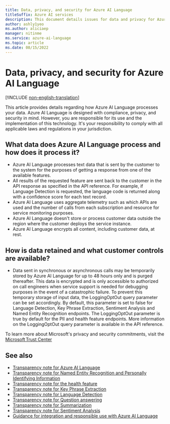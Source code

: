 ```yaml
---
title: Data, privacy, and security for Azure AI Language
titleSuffix: Azure AI services
description: This document details issues for data and privacy for Azure AI Language.
author: ashly1yeo
ms.author: aliciaep
manager: nitinme
ms.service: azure-ai-language
ms.topic: article
ms.date: 08/15/2022
---
```


# Data, privacy, and security for Azure AI Language

[!INCLUDE [non-english-translation](../includes/non-english-translation.md)]

This article provides details regarding how Azure AI Language processes your data. Azure AI Language is designed with compliance, privacy, and security in mind. However, you are responsible for its use and the implementation of this technology. It's your responsibility to comply with all applicable laws and regulations in your jurisdiction.
 

## What data does Azure AI Language process and how does it process it?

* Azure AI Language processes text data that is sent by the customer to the system for the purposes of getting a response from one of the available features.
* All results of the requested feature are sent back to the customer in the API response as specified in the API reference. For example, if Language Detection is requested, the language code is returned along with a confidence score for each text record.
* Azure AI Language uses aggregate telemetry such as which APIs are used and the number of calls from each subscription and resource for service monitoring purposes.
* Azure AI Language doesn't store or process customer data outside the region where the customer deploys the service instance.
* Azure AI Language encrypts all content, including customer data, at rest.


## How is data retained and what customer controls are available?

* Data sent in synchronous or asynchronous calls may be temporarily stored by Azure AI Language for up to 48 hours only and is purged thereafter. This data is encrypted and is only accessible to authorized on call engineers when service support is needed for debugging purposes in the event of a catastrophic failure. To prevent this temporary storage of input data, the LoggingOptOut query parameter can be set accordingly. By default, this parameter is set to false for Language Detection, Key Phrase Extraction, Sentiment Analysis and Named Entity Recognition endpoints. The LoggingOptOut parameter is true by default for the PII and health feature endpoints. More information on the LoggingOptOut query parameter is available in the API reference.

To learn more about Microsoft's privacy and security commitments, visit the [Microsoft Trust Center](https://www.microsoft.com/trust-center)


## See also

* [Transparency note for Azure AI Language](transparency-note.md)
* [Transparency note for Named Entity Recognition and Personally Identifying Information](transparency-note-named-entity-recognition.md)
* [Transparency note for the health feature](transparency-note-health.md)
* [Transparency note for Key Phrase Extraction](transparency-note-key-phrase-extraction.md)
* [Transparency note for Language Detection](transparency-note-language-detection.md)
* [Transparency note for Question answering](transparency-note-question-answering.md)
* [Transparency note for Summarization](transparency-note-extractive-summarization.md)
* [Transparency note for Sentiment Analysis](transparency-note-sentiment-analysis.md)
* [Guidance for integration and responsible use with Azure AI Language](guidance-integration-responsible-use.md)
